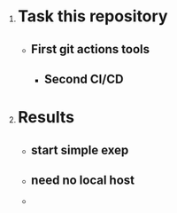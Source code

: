 1. # Task this repository 
   - ## First git actions tools
     - ## Second CI/CD 

2. # Results
   - ## start simple exep
   - ## need no local host
   - 